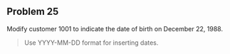 ## Problem 25
Modify customer 1001 to indicate the date of birth on December 22, 1988.

>Use YYYY-MM-DD format for inserting dates.